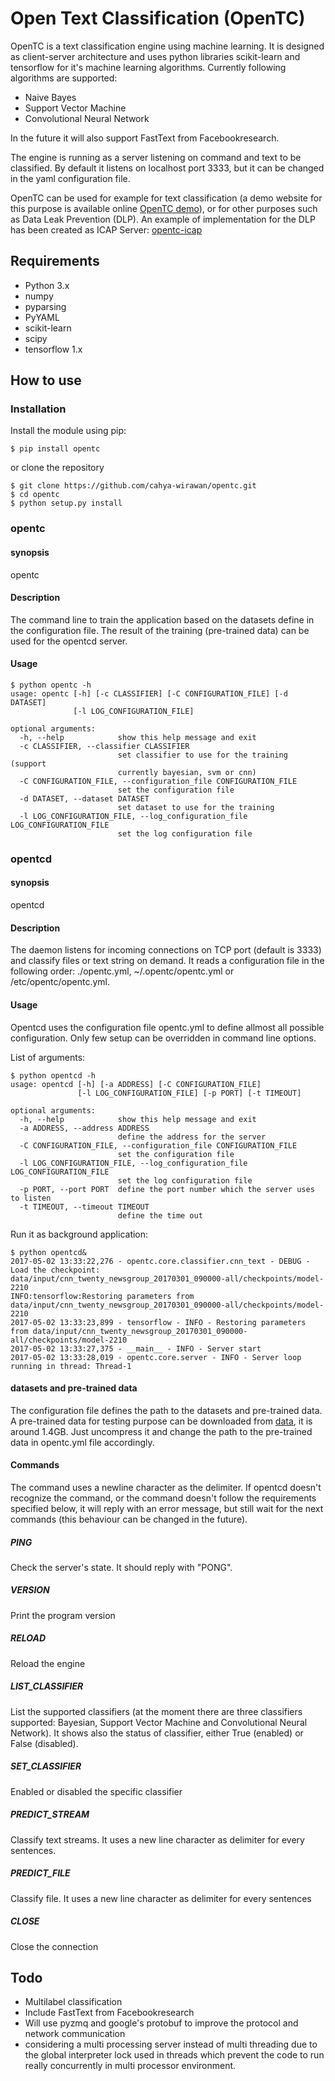 # Open Text Classification (OpenTC)

OpenTC is a text classification engine using machine learning. It is designed as client-server architecture and uses 
python libraries scikit-learn and tensorflow for it's machine learning algorithms. 
Currently following algorithms are supported:

- Naive Bayes
- Support Vector Machine
- Convolutional Neural Network

In the future it will also support FastText from Facebookresearch. 

The engine is running as a server listening on command and text to be classified. By default it listens on localhost 
port 3333, but it can be changed in the yaml configuration file. 

OpenTC can be used for example for text classification (a demo website for this purpose is available online 
[OpenTC demo](http://opentc.oldjava.org/demo/)), or for other purposes such as Data Leak Prevention (DLP). 
An example of implementation for the DLP has been created as ICAP Server: 
[opentc-icap](https://github.com/cahya-wirawan/opentc-icap) 


## Requirements
- Python 3.x
- numpy
- pyparsing
- PyYAML
- scikit-learn
- scipy
- tensorflow 1.x

## How to use

### Installation
Install the module using pip:

    $ pip install opentc
    
or clone the repository
    
    $ git clone https://github.com/cahya-wirawan/opentc.git
    $ cd opentc
    $ python setup.py install


### opentc

#### synopsis
opentc

#### Description
The command line to train the application based on the datasets define in the configuration file. The result
of the training (pre-trained data) can be used for the opentcd server.

#### Usage

    $ python opentc -h
    usage: opentc [-h] [-c CLASSIFIER] [-C CONFIGURATION_FILE] [-d DATASET]
                  [-l LOG_CONFIGURATION_FILE]
    
    optional arguments:
      -h, --help            show this help message and exit
      -c CLASSIFIER, --classifier CLASSIFIER
                            set classifier to use for the training (support
                            currently bayesian, svm or cnn)
      -C CONFIGURATION_FILE, --configuration_file CONFIGURATION_FILE
                            set the configuration file
      -d DATASET, --dataset DATASET
                            set dataset to use for the training
      -l LOG_CONFIGURATION_FILE, --log_configuration_file LOG_CONFIGURATION_FILE
                            set the log configuration file


### opentcd

#### synopsis
opentcd

#### Description
The daemon listens for incoming connections on TCP port (default is 3333) and classify files or text string on 
demand. It reads a configuration file in the following order: ./opentc.yml, ~/.opentc/opentc.yml or 
/etc/opentc/opentc.yml.

#### Usage
Opentcd uses the configuration file opentc.yml to define allmost all possible configuration. Only few setup
can be overridden in command line options.

List of arguments:

    $ python opentcd -h
    usage: opentcd [-h] [-a ADDRESS] [-C CONFIGURATION_FILE]
                   [-l LOG_CONFIGURATION_FILE] [-p PORT] [-t TIMEOUT]
    
    optional arguments:
      -h, --help            show this help message and exit
      -a ADDRESS, --address ADDRESS
                            define the address for the server
      -C CONFIGURATION_FILE, --configuration_file CONFIGURATION_FILE
                            set the configuration file
      -l LOG_CONFIGURATION_FILE, --log_configuration_file LOG_CONFIGURATION_FILE
                            set the log configuration file
      -p PORT, --port PORT  define the port number which the server uses to listen
      -t TIMEOUT, --timeout TIMEOUT
                            define the time out

Run it as background application:
    
    $ python opentcd&
    2017-05-02 13:33:22,276 - opentc.core.classifier.cnn_text - DEBUG - Load the checkpoint: 
    data/input/cnn_twenty_newsgroup_20170301_090000-all/checkpoints/model-2210
    INFO:tensorflow:Restoring parameters from data/input/cnn_twenty_newsgroup_20170301_090000-all/checkpoints/model-2210
    2017-05-02 13:33:23,899 - tensorflow - INFO - Restoring parameters 
    from data/input/cnn_twenty_newsgroup_20170301_090000-all/checkpoints/model-2210
    2017-05-02 13:33:27,375 - __main__ - INFO - Server start
    2017-05-02 13:33:28,019 - opentc.core.server - INFO - Server loop running in thread: Thread-1




#### datasets and pre-trained data
The configuration file defines the path to the datasets and pre-trained data. A pre-trained data for testing
purpose can be downloaded from [data](https://NoFile.io/f/6ZkDvJH0nT4), it is around 1.4GB. Just uncompress it 
and change the path to the pre-trained data in opentc.yml file accordingly.

#### Commands
The command uses a newline character as the delimiter. If opentcd doesn't recognize the command, 
or the command doesn't follow the requirements specified below, it will reply with an error message, but still wait 
for the next commands (this behaviour can be changed in the future).

##### PING
Check the server's state. It should reply with "PONG".

##### VERSION
Print the program version

##### RELOAD
Reload the engine

##### LIST_CLASSIFIER
List the supported classifiers (at the moment there are three classifiers
supported: Bayesian, Support Vector Machine and Convolutional Neural Network). It shows also 
the status of classifier, either True (enabled) or False (disabled).

##### SET_CLASSIFIER
Enabled or disabled the specific classifier

##### PREDICT_STREAM
Classify text streams. It uses a new line character as delimiter for every sentences. 

##### PREDICT_FILE
Classify file. It uses a new line character as delimiter for every sentences

##### CLOSE
Close the connection

## Todo
- Multilabel classification
- Include FastText from Facebookresearch
- Will use pyzmq and google's protobuf to improve the protocol and network communication
- considering a multi processing server instead of multi threading due to the global interpreter lock 
  used in threads which prevent the code to run really concurrently in multi processor environment.